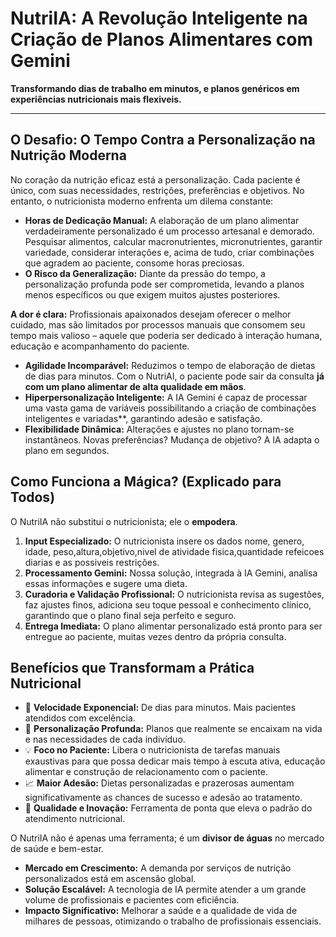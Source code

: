 # NutriIA: A Revolução Inteligente na Criação de Planos Alimentares com Gemini

**Transformando dias de trabalho em minutos, e planos genéricos em experiências nutricionais mais flexiveis.**

---

## O Desafio: O Tempo Contra a Personalização na Nutrição Moderna

No coração da nutrição eficaz está a personalização. Cada paciente é único, com suas necessidades, restrições, preferências e objetivos. No entanto, o nutricionista moderno enfrenta um dilema constante:

* **Horas de Dedicação Manual:** A elaboração de um plano alimentar verdadeiramente personalizado é um processo artesanal e demorado. Pesquisar alimentos, calcular macronutrientes, micronutrientes, garantir variedade,
                                 considerar interações e, acima de tudo, criar combinações que agradem ao paciente, consome horas preciosas.
* **O Risco da Generalização:** Diante da pressão do tempo, a personalização profunda pode ser comprometida, levando a planos menos específicos ou que exigem muitos ajustes posteriores.

**A dor é clara:** Profissionais apaixonados desejam oferecer o melhor cuidado, mas são limitados por processos manuais que consomem seu tempo mais valioso – aquele que poderia ser dedicado à interação humana, educação e acompanhamento do paciente.

* **Agilidade Incomparável:** Reduzimos o tempo de elaboração de dietas de dias para minutos. Com o NutriAI, o paciente pode sair da consulta **já com um plano alimentar de alta qualidade em mãos**.
* **Hiperpersonalização Inteligente:** A IA Gemini é capaz de processar uma vasta gama de variáveis possibilitando a criação de combinações inteligentes e variadas**, garantindo adesão e satisfação.
* **Flexibilidade Dinâmica:** Alterações e ajustes no plano tornam-se instantâneos. Novas preferências? Mudança de objetivo? A IA adapta o plano em segundos.

## Como Funciona a Mágica? (Explicado para Todos)

O NutriIA não substitui o nutricionista; ele o **empodera**.

1.  **Input Especializado:** O nutricionista insere os dados nome, genero, idade, peso,altura,objetivo,nivel de atividade fisica,quantidade refeicoes diarias e as possiveis restrições.
2.  **Processamento Gemini:** Nossa solução, integrada à IA Gemini, analisa essas informações e sugere uma dieta.
3.  **Curadoria e Validação Profissional:** O nutricionista revisa as sugestões, faz ajustes finos, adiciona seu toque pessoal e conhecimento clínico, garantindo que o plano final seja perfeito e seguro.
4.  **Entrega Imediata:** O plano alimentar personalizado está pronto para ser entregue ao paciente, muitas vezes dentro da própria consulta.

## Benefícios que Transformam a Prática Nutricional

* 🚀 **Velocidade Exponencial:** De dias para minutos. Mais pacientes atendidos com excelência.
* 🎯 **Personalização Profunda:** Planos que realmente se encaixam na vida e nas necessidades de cada indivíduo.
* 💡 **Foco no Paciente:** Libera o nutricionista de tarefas manuais exaustivas para que possa dedicar mais tempo à escuta ativa, educação alimentar e construção de relacionamento com o paciente.
* 📈 **Maior Adesão:** Dietas personalizadas e prazerosas aumentam significativamente as chances de sucesso e adesão ao tratamento.
* 🌟 **Qualidade e Inovação:** Ferramenta de ponta que eleva o padrão do atendimento nutricional.

O NutriIA não é apenas uma ferramenta; é um **divisor de águas** no mercado de saúde e bem-estar.

* **Mercado em Crescimento:** A demanda por serviços de nutrição personalizados está em ascensão global.
* **Solução Escalável:** A tecnologia de IA permite atender a um grande volume de profissionais e pacientes com eficiência.
* **Impacto Significativo:** Melhorar a saúde e a qualidade de vida de milhares de pessoas, otimizando o trabalho de profissionais essenciais.
